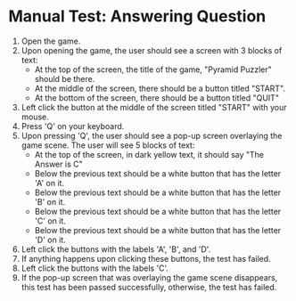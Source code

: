 # Manual Test: Answering Question

1. Open the game.
2. Upon opening the game, the user should see a screen with 3 blocks of text:
	- At the top of the screen, the title of the game, "Pyramid Puzzler" should be there.
	- At the middle of the screen, there should be a button titled "START".
	- At the bottom of the screen, there should be a button titled "QUIT"
3. Left click the button at the middle of the screen titled "START" with your mouse.
4. Press 'Q' on your keyboard.
5. Upon pressing 'Q', the user should see a pop-up screen overlaying the game scene. The user will see 5 blocks of text:
	- At the top of the screen, in dark yellow text, it should say "The Answer is C"
	- Below the previous text should be a white button that has the letter 'A' on it.
	- Below the previous text should be a white button that has the letter 'B' on it.
	- Below the previous text should be a white button that has the letter 'C' on it.
	- Below the previous text should be a white button that has the letter 'D' on it.
6. Left click the buttons with the labels 'A', 'B', and 'D'.
7. If anything happens upon clicking these buttons, the test has failed.
8. Left click the buttons with the labels 'C'.
9. If the pop-up screen that was overlaying the game scene disappears, this test has been passed successfully, otherwise, the test has failed.